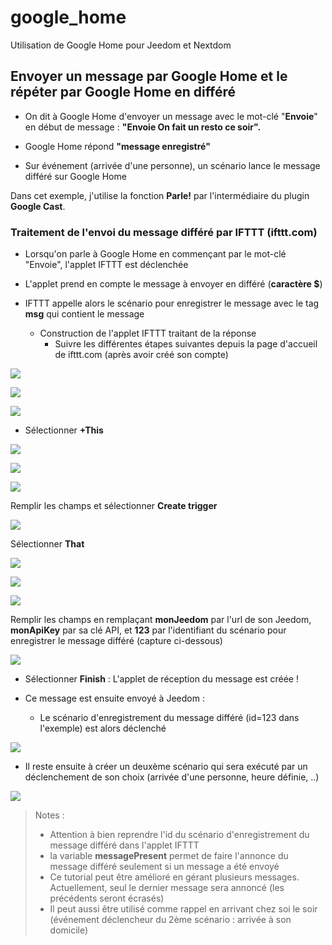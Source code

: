 # google_home

Utilisation de Google Home pour Jeedom et Nextdom

## Envoyer un message par Google Home et le répéter par Google Home en différé

- On dit à Google Home d'envoyer un message avec le mot-clé "**Envoie**" en début de message :
    **"Envoie On fait un resto ce soir".**

- Google Home répond **"message enregistré"**

- Sur événement (arrivée d'une personne), un scénario lance le message différé sur Google Home

Dans cet exemple, j'utilise la fonction **Parle!** par l'intermédiaire du plugin **Google Cast**.

### Traitement de l'envoi du message différé par IFTTT (ifttt.com)

- Lorsqu'on parle à Google Home en commençant par le mot-clé "Envoie", l'applet IFTTT est déclenchée

- L'applet prend en compte le message à envoyer en différé (**caractère $**)

- IFTTT appelle alors le scénario pour enregistrer le message avec le tag **msg** qui contient le message

    - Construction de l'applet IFTTT traitant de la réponse
        - Suivre les différentes étapes suivantes depuis la page d'accueil de ifttt.com (après avoir créé son compte)

![](../ask/doc/images/Explore.jpg) 

![](../ask/doc/images/Create.jpg) 

![](../ask/doc/images/IfThisThenThat.jpg) 

- Sélectionner **+This**

![](../ask/doc/images/Service.jpg) 


![](../ask/doc/images/Trigger.jpg) 

![](doc/images/GoogleAssistant.jpg) 

Remplir les champs et sélectionner **Create trigger**

![](../ask/doc/images/IfThisThenThat.jpg) 

Sélectionner **That**

![](../ask/doc/images/WebHook.jpg) 

![](../ask/doc/images/Action.jpg) 

![](doc/images/WebRequest.jpg) 

Remplir les champs en remplaçant **monJeedom** par l'url de son Jeedom, **monApiKey** par sa clé API,
    et **123** par l'identifiant du scénario pour enregistrer le message différé (capture ci-dessous)

![](../ask/doc/images/createAction.jpg) 

- Sélectionner **Finish** : L'applet de réception du message est créée !

- Ce message est ensuite envoyé à Jeedom :

   - Le scénario d'enregistrement du message différé (id=123 dans l'exemple) est alors déclenché

![](doc/images/ScenarioEnregistrementMessage.jpg)

   - Il reste ensuite à créer un deuxème scénario qui sera exécuté par un déclenchement de son choix (arrivée d'une personne, heure définie, ..)

![](doc/images/ScenarioLectureMessage.jpg)

>Notes :
>- Attention à bien reprendre l'id du scénario d'enregistrement du message différé dans l'applet IFTTT
>- la variable **messagePresent** permet de faire l'annonce du message différé seulement si un message a été envoyé
>- Ce tutorial peut être amélioré en gérant plusieurs messages. Actuellement, seul le dernier message sera annoncé (les précédents seront écrasés)
>- Il peut aussi être utilisé comme rappel en arrivant chez soi le soir (événement déclencheur du 2ème scénario : arrivée à son domicile)
